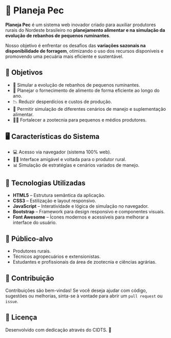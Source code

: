 # 🐑 Planeja Pec

**Planeja Pec** é um sistema web inovador criado para auxiliar produtores rurais do Nordeste brasileiro no **planejamento alimentar e na simulação da evolução de rebanhos de pequenos ruminantes**.

Nosso objetivo é enfrentar os desafios das **variações sazonais na disponibilidade de forragem**, otimizando o uso dos recursos disponíveis e promovendo uma pecuária mais eficiente e sustentável.

## 🚜 Objetivos

- 🐑 Simular a evolução de rebanhos de pequenos ruminantes.
- 🌾 Planejar o fornecimento de alimento de forma eficiente ao longo do ano.
- 📉 Reduzir desperdícios e custos de produção.
- 🔄 Permitir simulação de diferentes cenários de manejo e suplementação alimentar.
- 🧑‍🌾 Fortalecer a zootecnia  para pequenos e médios produtores.

## 🖥️ Características do Sistema

- 💻 Acesso via navegador (sistema 100% web).
- 👨‍🌾 Interface amigável e voltada para o produtor rural.
- 📊 Simulação de estratégias e cenários variados de manejo.

## 🧩 Tecnologias Utilizadas

- **HTML5** – Estrutura semântica da aplicação.
- **CSS3** – Estilização e layout responsivo.
- **JavaScript** – Interatividade e lógica de simulação no navegador.
- **Bootstrap** – Framework para design responsivo e componentes visuais.
- **Font Awesome** – Ícones modernos e acessíveis para melhorar a interface do usuário.

## 📌 Público-alvo

- Produtores rurais.
- Técnicos agropecuários e extensionistas.
- Estudantes e profissionais da área de zootecnia e ciências agrárias.

## 🤝 Contribuição

Contribuições são bem-vindas! Se você deseja ajudar com código, sugestões ou melhorias, sinta-se à vontade para abrir um `pull request` ou `issue`.

## 📄 Licença

Desenvolvido com dedicação através do CIDTS. 🌾
